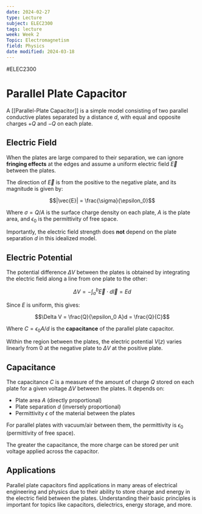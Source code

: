 ```yaml
---
date: 2024-02-27
type: Lecture
subject: ELEC2300
tags: lecture
week: Week 2
Topic: Electromagnetism
field: Physics
date modified: 2024-03-18
---
```

#ELEC2300
# Parallel Plate Capacitor

A [[Parallel-Plate Capacitor]] is a simple model consisting of two parallel conductive plates separated by a distance $d$, with equal and opposite charges $+Q$ and $-Q$ on each plate.

## Electric Field
When the plates are large compared to their separation, we can ignore **fringing effects** at the edges and assume a uniform electric field $\vec{E}$ between the plates.

The direction of $\vec{E}$ is from the positive to the negative plate, and its magnitude is given by:

$$|\vec{E}| = \frac{\sigma}{\epsilon_0}$$

Where $\sigma = Q/A$ is the surface charge density on each plate, $A$ is the plate area, and $\epsilon_0$ is the permittivity of free space.

Importantly, the electric field strength does **not** depend on the plate separation $d$ in this idealized model.

## Electric Potential
The potential difference $\Delta V$ between the plates is obtained by integrating the electric field along a line from one plate to the other:

$$\Delta V = -\int_a^b \vec{E} \cdot d\vec{l} = Ed$$

Since $E$ is uniform, this gives:

$$\Delta V = \frac{Q}{\epsilon_0 A}d = \frac{Q}{C}$$

Where $C = \epsilon_0 A/d$ is the **capacitance** of the parallel plate capacitor.

Within the region between the plates, the electric potential $V(z)$ varies linearly from 0 at the negative plate to $\Delta V$ at the positive plate.

## Capacitance
The capacitance $C$ is a measure of the amount of charge $Q$ stored on each plate for a given voltage $\Delta V$ between the plates. It depends on:

- Plate area $A$ (directly proportional)
- Plate separation $d$ (inversely proportional)
- Permittivity $\epsilon$ of the material between the plates

For parallel plates with vacuum/air between them, the permittivity is $\epsilon_0$ (permittivity of free space).

The greater the capacitance, the more charge can be stored per unit voltage applied across the capacitor.

## Applications
Parallel plate capacitors find applications in many areas of electrical engineering and physics due to their ability to store charge and energy in the electric field between the plates. Understanding their basic principles is important for topics like capacitors, dielectrics, energy storage, and more.